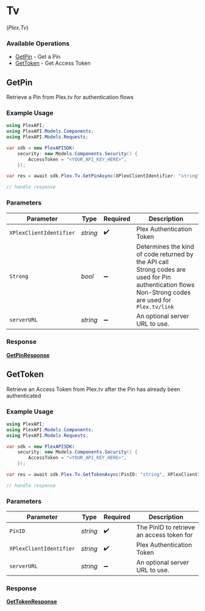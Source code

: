 # Tv
(*Plex.Tv*)

### Available Operations

* [GetPin](#getpin) - Get a Pin
* [GetToken](#gettoken) - Get Access Token

## GetPin

Retrieve a Pin from Plex.tv for authentication flows

### Example Usage

```csharp
using PlexAPI;
using PlexAPI.Models.Components;
using PlexAPI.Models.Requests;

var sdk = new PlexAPISDK(
    security: new Models.Components.Security() {
        AccessToken = "<YOUR_API_KEY_HERE>",
    });

var res = await sdk.Plex.Tv.GetPinAsync(XPlexClientIdentifier: "string", Strong: false);

// handle response
```

### Parameters

| Parameter                                                                                                                                             | Type                                                                                                                                                  | Required                                                                                                                                              | Description                                                                                                                                           |
| ----------------------------------------------------------------------------------------------------------------------------------------------------- | ----------------------------------------------------------------------------------------------------------------------------------------------------- | ----------------------------------------------------------------------------------------------------------------------------------------------------- | ----------------------------------------------------------------------------------------------------------------------------------------------------- |
| `XPlexClientIdentifier`                                                                                                                               | *string*                                                                                                                                              | :heavy_check_mark:                                                                                                                                    | Plex Authentication Token                                                                                                                             |
| `Strong`                                                                                                                                              | *bool*                                                                                                                                                | :heavy_minus_sign:                                                                                                                                    | Determines the kind of code returned by the API call<br/>Strong codes are used for Pin authentication flows<br/>Non-Strong codes are used for `Plex.tv/link`<br/> |
| `serverURL`                                                                                                                                           | *string*                                                                                                                                              | :heavy_minus_sign:                                                                                                                                    | An optional server URL to use.                                                                                                                        |


### Response

**[GetPinResponse](../../Models/Requests/GetPinResponse.md)**


## GetToken

Retrieve an Access Token from Plex.tv after the Pin has already been authenticated

### Example Usage

```csharp
using PlexAPI;
using PlexAPI.Models.Components;
using PlexAPI.Models.Requests;

var sdk = new PlexAPISDK(
    security: new Models.Components.Security() {
        AccessToken = "<YOUR_API_KEY_HERE>",
    });

var res = await sdk.Plex.Tv.GetTokenAsync(PinID: "string", XPlexClientIdentifier: "string");

// handle response
```

### Parameters

| Parameter                                 | Type                                      | Required                                  | Description                               |
| ----------------------------------------- | ----------------------------------------- | ----------------------------------------- | ----------------------------------------- |
| `PinID`                                   | *string*                                  | :heavy_check_mark:                        | The PinID to retrieve an access token for |
| `XPlexClientIdentifier`                   | *string*                                  | :heavy_check_mark:                        | Plex Authentication Token                 |
| `serverURL`                               | *string*                                  | :heavy_minus_sign:                        | An optional server URL to use.            |


### Response

**[GetTokenResponse](../../Models/Requests/GetTokenResponse.md)**


